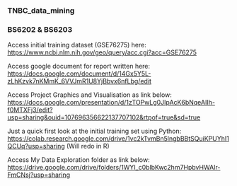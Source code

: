### TNBC_data_mining ###
### BS6202 & BS6203 ###


Access initial training dataset (GSE76275) here:
https://www.ncbi.nlm.nih.gov/geo/query/acc.cgi?acc=GSE76275


Access google document for report written here:
https://docs.google.com/document/d/14Gx5Y5L-zLhKzvk7nKMmK_6VVJmR1U8YjBbvx6nfLbg/edit

Access Project Graphics and Visualisation as link below:
https://docs.google.com/presentation/d/1zTOPwLg0JIpAcK6bNqeAIIh-f0MTXFj3/edit?usp=sharing&ouid=107696356622137707102&rtpof=true&sd=true

Just a quick first look at the initial training set using Python:
https://colab.research.google.com/drive/1vc2kTvmBn5lngbBBtSQuiKPUYhI1QCUq?usp=sharing
(Will redo in R)

Access My Data Exploration folder as link below:
https://drive.google.com/drive/folders/1WYI_c0blbKwc2hm7HpbvHWAIr-FmCNsj?usp=sharing



